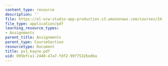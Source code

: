 ```yaml
---
content_type: resource
description: ''
file: https://ol-ocw-studio-app-production.s3.amazonaws.com/courses/24-951-introduction-to-syntax-fall-2003/095bfca1244047a7fdf299f7532bedba_ps1_kayne.pdf
file_type: application/pdf
learning_resource_types:
- Assignments
parent_title: Assignments
parent_type: CourseSection
resourcetype: Document
title: ps1_kayne.pdf
uid: 095bfca1-2440-47a7-fdf2-99f7532bedba
---
```


